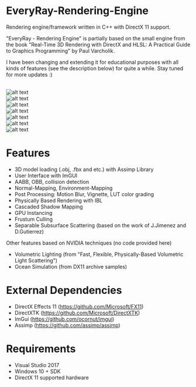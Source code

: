# EveryRay-Rendering-Engine
Rendering engine/framework written in C++ with DirectX 11 support. 

"EveryRay - Rendering Engine" is partially based on the small engine from the book "Real-Time 3D Rendering with DirectX and HLSL: A Practical Guide to Graphics Programming" by Paul Varcholik.

I have been changing and extending it for educational purposes with all kinds of features (see the description below) for quite a while. Stay tuned for more updates :)

<br>![alt text](https://preview.ibb.co/jVodie/Every_Ray_PBR.png")
<br>![alt text](https://preview.ibb.co/h069pK/Every_Ray_CSM.png")
<br>![alt text](https://preview.ibb.co/fqP3uK/Every_Ray_Instancing.png")
<br>![alt text](https://preview.ibb.co/i8mLnq/Every-Ray-Frustum-Culling.png")
<br>![alt text](https://i.ibb.co/zVG7qvL/Every-Ray-SSSS.png")
<br>![alt text](https://i.ibb.co/0ZJmFfh/Every-Ray-Post-Processing.png")
<br>![alt text](https://i.ibb.co/CQ9k9wy/Every-Ray-Water.png")

# Features
- 3D model loading (.obj, .fbx and etc.) with Assimp Library
- User Interface with ImGUI
- AABB, OBB, collision detection
- Normal-Mapping, Environment-Mapping
- Post Processing: Motion Blur, Vignette, LUT color grading
- Physically Based Rendering with IBL
- Cascaded Shadow Mapping
- GPU Instancing
- Frustum Culling
- Separable Subsurface Scattering (based on the work of J.Jimenez and D.Gutierrez)

Other features based on NVIDIA techniques (no code provided here)
- Volumetric Lighting (from "Fast, Flexible, Physically-Based Volumetric Light Scattering")
- Ocean Simulation (from DX11 archive samples)

# External Dependencies
- DirectX Effects 11 (https://github.com/Microsoft/FX11)
- DirectXTK (https://github.com/Microsoft/DirectXTK)
- ImGui (https://github.com/ocornut/imgui)
- Assimp (https://github.com/assimp/assimp)

# Requirements
- Visual Studio 2017
- Windows 10 + SDK
- DirectX 11 supported hardware
